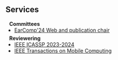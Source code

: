 ## Services

<h4 style="margin:0 10px 0;">Committees</h4>

<ul style="margin:0 0 5px;">
  <li><a href="http://esense.io/earcomp2024/"><autocolor>EarComp'24 Web and publication chair</autocolor></a></li>
</ul>

<h4 style="margin:0 10px 0;">Reviewering</h4>

<ul style="margin:0 0 5px;">
  <li><a href="https://2025.ieeeicassp.org"><autocolor>IEEE ICASSP 2023-2024</autocolor></a></li>
  <li><a href="https://www.computer.org/csdl/journal/tp"><autocolor>IEEE Transactions on Mobile Computing</autocolor></a></li>
</ul>